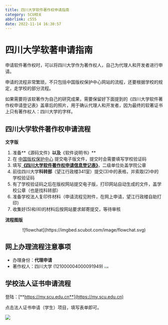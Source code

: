 ```yaml
---
title: 四川大学软件著作权申请指南
category: SCU相关
abbrlink: c555
date: 2022-11-14 16:30:57
---
```


# 四川大学软著申请指南

申请软件著作权时，可以将四川大学作为著作权人，自己为代理人和开发者进行申请。

申请的流程非常繁琐，不只包括中国版权保护中心网站的流程，还要根据学校的规定，走学校的部分流程。

如果需要将该软著作为自己的研究成果，需要保留好下面提到的《四川大学软件著作权申请登记表》盖章后的照片，用于确认代理人和开发者，因为最终的软著证书上只有著作权人：四川大学的字样。

<!--more-->

## 四川大学软件著作权申请流程

**文字版**

1. 准备**《源码文件》**以及**《软件说明书》**
2. 在 [中国版权保护中心](https://www.ccopyright.com.cn/) 提交电子版文件，提交时会需要填写学校验证码
3. 填写[**《四川大学软件著作权申请信息登记表》**](https://kyy.scu.edu.cn/info/2166/7540.htm)，二级单位处盖学院公章
4. 前往四川大学**科转部**（望江行政楼341室）提交(3)中的表格，并索取(2)中的学校验证码
5. 有了学校验证码之后在版权网站提交电子版，打印网站自动生成的文件，盖学校公章（也是找科转部）
6. 准备学校法人复印件材料（申请流程见附件，在网上申请，望江行政楼自助打印）
7. 收集好(5)和(6)的材料后按网站要求邮寄提交，等待审核

**流程图版**

<center>![flowchat](https://imgbed.scubot.com/image/flowchat.svg)</center>


## 网上办理流程注意事项

- 办理身份：**代理申请**
- 著作权人：四川大学 (121000004000091949)
  <img src="https://imgbed.scubot.com/image/20221101112106.png" alt="示例 " style="zoom:30%;" />

## 学校法人证书申请流程

登陆：[**https://my.scu.edu.cn**](https://my.scu.edu.cn)

点击法人证书申请（学生）项目，填写表单即可。

![](https://imgbed.scubot.com/image/286619DA-AB4E-4666-8EED-8ADA71798C17.png)